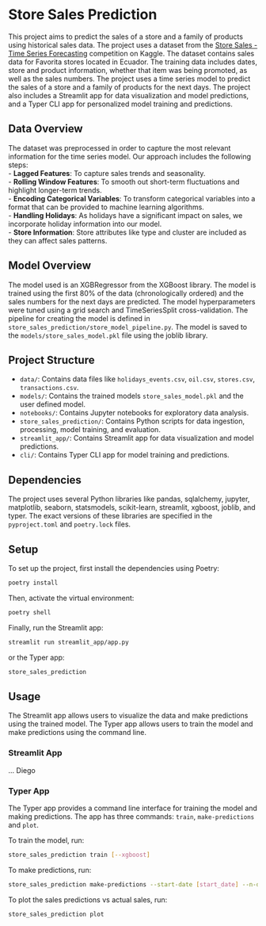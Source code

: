 # Store Sales Prediction

This project aims to predict the sales of a store and a family of products using historical sales data. The project uses a dataset from the [Store Sales - Time Series Forecasting](https://www.kaggle.com/competitions/store-sales-time-series-forecasting/overview) competition on Kaggle. The dataset contains sales data for Favorita stores located in Ecuador. The training data includes dates, store and product information, whether that item was being promoted, as well as the sales numbers. The project uses a time series model to predict the sales of a store and a family of products for the next days. The project also includes a Streamlit app for data visualization and model predictions, and a Typer CLI app for personalized model training and predictions.

## Data Overview
The dataset was preprocessed in order to capture the most relevant information for the time series model. 
Our approach includes the following steps:  
    - **Lagged Features**: To capture sales trends and seasonality.  
    - **Rolling Window Features**: To smooth out short-term fluctuations and highlight longer-term trends.  
    - **Encoding Categorical Variables**: To transform categorical variables into a format that can be provided to machine learning algorithms.  
    - **Handling Holidays**: As holidays have a significant impact on sales, we incorporate holiday information into our model.  
    - **Store Information**: Store attributes like type and cluster are included as they can affect sales patterns.  

## Model Overview

The model used is an XGBRegressor from the XGBoost library. The model is trained using the first 80% of the data (chronologically ordered) and the sales numbers for the next days are predicted. The model hyperparameters were tuned using a grid search and TimeSeriesSplit cross-validation. The pipeline for creating the model is defined in `store_sales_prediction/store_model_pipeline.py`. The model is saved to the `models/store_sales_model.pkl` file using the joblib library.

## Project Structure

- `data/`: Contains data files like `holidays_events.csv`, `oil.csv`, `stores.csv`, `transactions.csv`.
- `models/`: Contains the trained models `store_sales_model.pkl` and the user defined model.
- `notebooks/`: Contains Jupyter notebooks for exploratory data analysis.
- `store_sales_prediction/`: Contains Python scripts for data ingestion, processing, model training, and evaluation.
- `streamlit_app/`: Contains Streamlit app for data visualization and model predictions.
- `cli/`: Contains Typer CLI app for model training and predictions.

## Dependencies

The project uses several Python libraries like pandas, sqlalchemy, jupyter, matplotlib, seaborn, statsmodels, scikit-learn, streamlit, xgboost, joblib, and typer. The exact versions of these libraries are specified in the `pyproject.toml` and `poetry.lock` files.

## Setup

To set up the project, first install the dependencies using Poetry:

```sh
poetry install
```
    
Then, activate the virtual environment:

```sh
poetry shell
```

Finally, run the Streamlit app:

```sh
streamlit run streamlit_app/app.py
```

or the Typer app:

```sh
store_sales_prediction
```

## Usage

The Streamlit app allows users to visualize the data and make predictions using the trained model. The Typer app allows users to train the model and make predictions using the command line.

### Streamlit App
... Diego

### Typer App

The Typer app provides a command line interface for training the model and making predictions. The app has three commands: `train`, `make-predictions` and `plot`.

To train the model, run:

```sh
store_sales_prediction train [--xgboost]
```

To make predictions, run:

```sh
store_sales_prediction make-predictions --start-date [start_date] --n-days [n_days]
```

To plot the sales predictions vs actual sales, run:

```sh
store_sales_prediction plot
```


